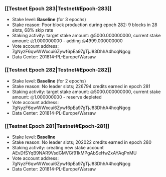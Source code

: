 ### [[Testnet Epoch 283|Testnet#Epoch-283]]
* Stake level: **Baseline** (for 3 epochs)
* Stake reason: Poor block production during epoch 282: 9 blocks in 28 slots, 68% skip rate
* Staking activity: target stake amount: ◎5000.000000000, current stake amount: ◎1.000000000 - adding ◎4999.000000000
* Vote account address: 7gNyzF6qwWWxcui6Zywf6pEa97gTjJ83DhhA4hcqNgog
* Data Center: 201814-PL-Europe/Warsaw
### [[Testnet Epoch 282|Testnet#Epoch-282]]
* Stake level: **Baseline** (for 2 epochs)
* Stake reason: No leader slots; 226794 credits earned in epoch 281
* Staking activity: target stake amount: ◎5000.000000000, current stake amount: ◎1.000000000 - reserve depleted
* Vote account address: 7gNyzF6qwWWxcui6Zywf6pEa97gTjJ83DhhA4hcqNgog
* Data Center: 201814-PL-Europe/Warsaw
### [[Testnet Epoch 281|Testnet#Epoch-281]]
* Stake level: **Baseline**
* Stake reason: No leader slots; 202022 credits earned in epoch 280
* Staking activity: creating new stake account AEvDfSYqB9NAR9VsdGMVGf91kMPgAbSeHwZxAYAqPnMU
* Vote account address: 7gNyzF6qwWWxcui6Zywf6pEa97gTjJ83DhhA4hcqNgog
* Data Center: 201814-PL-Europe/Warsaw